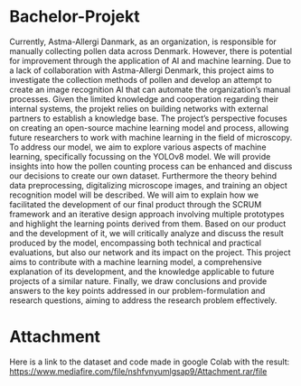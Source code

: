 # Bachelor-Projekt
Currently, Astma-Allergi Danmark, as an organization, is responsible for manually collecting pollen data across Denmark. However, there is potential for improvement through the application of AI and machine learning. Due to a lack of collaboration with Astma-Allergi Denmark, this project aims to investigate the collection methods of pollen and develop an attempt to create an image recognition AI that can automate the organization’s manual processes. Given the limited knowledge and cooperation regarding their internal systems, the projekt relies on building networks with external partners to establish a knowledge base. The project’s perspective focuses on creating an open-source machine learning model and process, allowing future researchers to work with machine learning in the field of microscopy. To address our model, we aim to explore various aspects of machine learning, specifically focussing on the YOLOv8 model. We will provide insights into how the pollen counting process can be enhanced and discuss our decisions to create our own dataset. Furthermore the theory behind data preprocessing, digitalizing microscope images, and training an object recognition model will be described. We will aim to explain how we facilitated the development of our final product through the SCRUM framework and an iterative design approach involving multiple prototypes and highlight the learning points derived from them. Based on our product and the development of it, we will critically analyze and discuss the result produced by the model, encompassing both technical and practical evaluations, but also our network and its impact on the project. This project aims to contribute with a machine learning model, a comprehensive explanation of its development, and the knowledge applicable to future projects of a similar nature. Finally, we draw conclusions and provide answers to the key points addressed in our problem-formulation and research questions, aiming to address the research problem effectively.

# Attachment
Here is a link to the dataset and code made in google Colab with the result:
https://www.mediafire.com/file/nshfvnyumlgsap9/Attachment.rar/file
